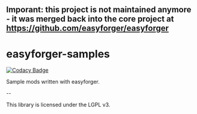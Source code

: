 
## Imporant: this project is not maintained anymore - it was merged back into the core project at https://github.com/easyforger/easyforger


# easyforger-samples


[![Codacy Badge](https://api.codacy.com/project/badge/Grade/56bff5b6ae90428091a84ac72972a232)](https://www.codacy.com/app/paulo-siqueira/easyforger-samples?utm_source=github.com&amp;utm_medium=referral&amp;utm_content=easyforger/easyforger-samples&amp;utm_campaign=badger)

Sample mods written with easyforger.

--

This library is licensed under the LGPL v3.

